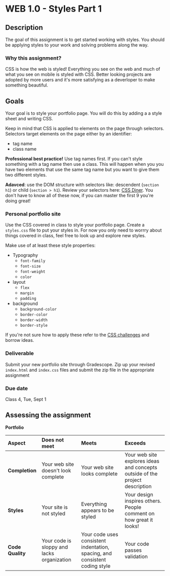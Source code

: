 # WEB 1.0 - Styles Part 1

## Description 

The goal of this assignment is to get started working with styles. You should be applying styles to your work and solving problems along the way. 

### Why this assignment?

CSS is how the web is styled! Everything you see on the web and much of what you see on mobile is styled with CSS. Better looking projects are adopted by more users and it's more satisfying as a deverloper to make something beautiful. 

## Goals

Your goal is to style your portfolio page. You will do this by adding a a style sheet and writing CSS.

Keep in mind that CSS is applied to elements on the page through selectors. Selectors target elements on the page either by an identifier: 

- tag name
- class name  

**Professional best practice!** Use tag names first. If you can't style something with a tag name then use a class. This will happen when you you have two elements that use the same tag name but you want to give them two different styles. 

**Adavced**: use the DOM structure with selectors like: descendent (`section h1`) or child (`section > h1`). Review your selectors here: [CSS Diner](https://flukeout.github.io). You don't have to know all of these now, if you can master the first 9 you're doing great!

### Personal portfolio site

Use the CSS covered in class to style your portfolio page. Create a `styles.css` file to put your styles in. For now you only need to worrry about things covered in class, feel free to look up and explore new styles.

Make use of at least these style properties: 

- Typography
    - `font-family`
    - `font-size`
    - `font-weight`
    - `color`
- layout
    - `flex`
    - `margin`
    - `padding`
- background
    - `background-color`
    - `border-color`
    - `border-width`
    - `border-style`

If you're not sure how to apply these refer to the [CSS challenges](https://github.com/Tech-at-DU/CSS-Challenges) and borrow ideas. 

### Deliverable

Submit your new portfolio site through Gradescope. Zip up your revised `index.html` and `index.css` files and submit the zip file in the appropriate assignment

### Due date

Class 4, Tue, Sept 1

## Assessing the assignment

**Portfolio**

| Aspect | Does not meet | Meets | Exceeds |
|:-------|:--------------|:------|:--------|
| **Completion** | Your web site doesn't look complete | Your web site looks complete | Your web site explores ideas and concepts outside of the project description |
| **Styles** | Your site is not styled | Everything appears to be styled | Your design inspires others. People comment on how great it looks! | 
| **Code Quality** | Your code is sloppy and lacks organization | Your code uses consistent indentation, spacing, and consistent coding style | Your code passes validation |

<!--**CSS Diner** 

| Aspect | Does not meet | Meets | Exceeds |
|:-------|:--------------|:------|:--------|
| **Completion** | Did not complete | Completed all 32 problems | - |
| **Selectors** | Can't use basic selectors (problems 1-9) from memory | Can use selectors 1-9 from memory | Can remember and use selectors 10 and beyond |-->
